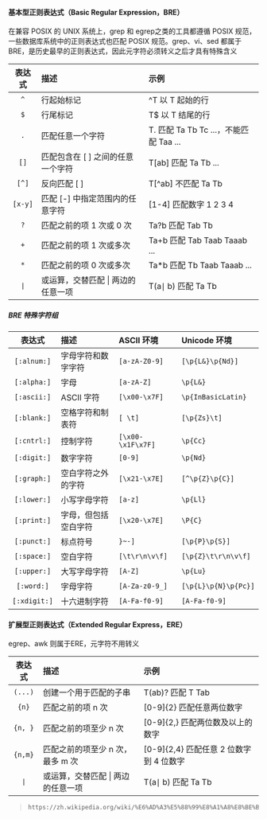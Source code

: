 #### 基本型正则表达式（Basic Regular Expression，BRE）

在兼容 POSIX 的 UNIX 系统上，grep 和 egrep之类的工具都遵循 POSIX 规范，一些数据库系统中的正则表达式也匹配 POSIX 规范。grep、vi、sed 都属于 BRE，是历史最早的正则表达式，因此元字符必须转义之后才具有特殊含义

| 表达式 | 描述 | 示例 |
| :---: | :--- | :--- |
| `^` | 行起始标记 | ^T 以 T 起始的行 |
| `$` | 行尾标记 | T$ 以 T 结尾的行 |
| `.` | 匹配任意一个字符 | T. 匹配 Ta Tb Tc ...，不能匹配 Taa ... |
| `[]` | 匹配包含在 \[ \] 之间的任意一个字符 | T\[ab\] 匹配 Ta Tb ... |
| `[^]` | 反向匹配 \[ \] | T\[^ab\] 不匹配 Ta Tb |
| `[x-y]` | 匹配 \[-\] 中指定范围内的任意字符 | \[1-4\] 匹配数字 1 2 3 4 |
| `?` | 匹配之前的项 1 次或 0 次 | Ta?b 匹配 Tab Tb |
| `+` | 匹配之前的项 1 次或多次 | Ta+b 匹配 Tab Taab Taaab ... |
| `*` | 匹配之前的项 0 次或多次 | Ta\*b 匹配 Tb Taab Taaab ... |
| `∣` | 或运算，交替匹配 \| 两边的任意一项 | T\(a∣ b\) 匹配 Ta Tb |

##### BRE 特殊字符组

| 表达式 | 描述 | ASCII 环境 | Unicode 环境 |
| :---: | :--- | :--- | :--- |
| `[:alnum:]` | 字母字符和数字字符 | `[a-zA-Z0-9]` | `[\p{L&}\p{Nd}]` |
| `[:alpha:]` | 字母 | `[a-zA-Z]` | `\p{L&}` |
| `[:ascii:]` | ASCII 字符 | `[\x00-\x7F]` | `\p{InBasicLatin}` |
| `[:blank:]` | 空格字符和制表符 | `[ \t]` | `[\p{Zs}\t]` |
| `[:cntrl:]` | 控制字符 | `[\x00-\x1F\x7F]` | `\p{Cc}` |
| `[:digit:]` | 数字字符 | `[0-9]` | `\p{Nd}` |
| `[:graph:]` | 空白字符之外的字符 | `[\x21-\x7E]` | `[^\p{Z}\p{C}]` |
| `[:lower:]` | 小写字母字符 | `[a-z]` | `\p{Ll}` |
| `[:print:]` | 字母，但包括空白字符 | `[\x20-\x7E]` | `\P{C}` |
| `[:punct:]` | 标点符号 | `}~-]` | `[\p{P}\p{S}]` |
| `[:space:]` | 空白字符 | `[\t\r\n\v\f]` | `[\p{Z}\t\r\n\v\f]` |
| `[:upper:]` | 大写字母字符 | `[A-Z]` | `\p{Lu}` |
| `[:word:]` | 字母字符 | `[A-Za-z0-9_]` | `[\p{L}\p{N}\p{Pc}]` |
| `[:xdigit:]` | 十六进制字符 | `[A-Fa-f0-9]` | `[A-Fa-f0-9]` |

#### 扩展型正则表达式（Extended Regular Express，ERE）

egrep、awk 则属于ERE，元字符不用转义

| 表达式 | 描述 | 示例 |
| :---: | :--- | :--- |
| `(...)` | 创建一个用于匹配的子串 | T\(ab\)? 匹配 T Tab |
| `{n}` | 匹配之前的项 n 次 | \[0-9\]{2} 匹配任意两位数字 |
| `{n, }` | 匹配之前的项至少 n 次 | \[0-9\]{2,} 匹配两位数及以上的数字 |
| `{n,m}` | 匹配之前的项至少 n 次，最多 m 次 | \[0-9\]{2,4} 匹配任意 2 位数字到 4 位数字 |
| `∣` | 或运算，交替匹配 \| 两边的任意一项 | T\(a∣ b\) 匹配 Ta Tb |

> ```
> https://zh.wikipedia.org/wiki/%E6%AD%A3%E5%88%99%E8%A1%A8%E8%BE%BE%E5%BC%8F
> ```



